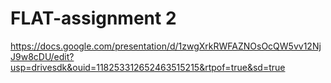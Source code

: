 # FLAT-assignment 2

https://docs.google.com/presentation/d/1zwgXrkRWFAZNOsOcQW5vv12NjJ9w8cDU/edit?usp=drivesdk&ouid=118253312652463515215&rtpof=true&sd=true
